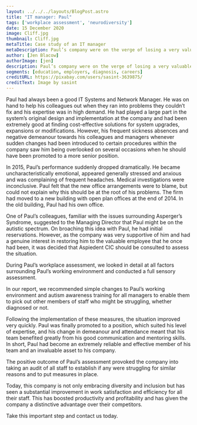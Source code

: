 ```yaml
---
layout: ../../../layouts/BlogPost.astro
title: "IT manager: Paul"
tags: ['workplace assessment', 'neurodiversity']
date: 15 December 2020
image: Cliff.jpg
thumbnail: Cliff.jpg
metaTitle: Case study of an IT manager
metaDescription: Paul’s company were on the verge of losing a very valuable member of staff due to unexplained stress. See how they turned this around and ended up with a better outcome in terms of work satisfaction and efficiency for all their staff.
author: [Jen Blacow]
authorImage: [jen]
description: Paul’s company were on the verge of losing a very valuable member of staff due to unexplained stress. See how they turned this around and ended up with a better outcome in terms of work satisfaction and efficiency for all their staff.
segments: [education, employers, diagnosis, careers]
creditURL: https://pixabay.com/users/sasint-3639875/
creditText: Image by sasint
---
```

Paul had always been a good IT Systems and Network Manager. He was on hand to help his colleagues out when they ran into problems they couldn’t fix and his expertise was in high demand. He had played a large part in the system’s original design and implementation at the company and had been extremely good at finding cost-effective solutions for system upgrades, expansions or modifications. However, his frequent sickness absences and negative demeanour towards his colleagues and managers whenever sudden changes had been introduced to certain procedures within the company saw him being overlooked on several occasions when he should have been promoted to a more senior position.

In 2015, Paul’s performance suddenly dropped dramatically. He became uncharacteristically emotional, appeared generally stressed and anxious and was complaining of frequent headaches. Medical investigations were inconclusive. Paul felt that the new office arrangements were to blame, but could not explain why this should be at the root of his problems. The firm had moved to a new building with open plan offices at the end of 2014. In the old building, Paul had his own office.

One of Paul’s colleagues, familiar with the issues surrounding Asperger’s Syndrome, suggested to the Managing Director that Paul might be on the autistic spectrum. On broaching this idea with Paul, he had initial reservations. However, as the company was very supportive of him and had a genuine interest in restoring him to the valuable employee that he once had been, it was decided that Aspiedent CIC should be consulted to assess the situation.

During Paul’s workplace assessment, we looked in detail at all factors surrounding Paul’s working environment and conducted a full sensory assessment.

In our report, we recommended simple changes to Paul’s working environment and autism awareness training for all managers to enable them to pick out other members of staff who might be struggling, whether diagnosed or not.

Following the implementation of these measures, the situation improved very quickly. Paul was finally promoted to a position, which suited his level of expertise, and his change in demeanour and attendance meant that his team benefited greatly from his good communication and mentoring skills. In short, Paul had become an extremely reliable and effective member of his team and an invaluable asset to his company.

The positive outcome of Paul’s assessment provoked the company into taking an audit of all staff to establish if any were struggling for similar reasons and to put measures in place.

Today, this company is not only embracing diversity and inclusion but has seen a substantial improvement in work satisfaction and efficiency for all their staff. This has boosted productivity and profitability and has given the company a distinctive advantage over their competitors.

Take this important step and contact us today.